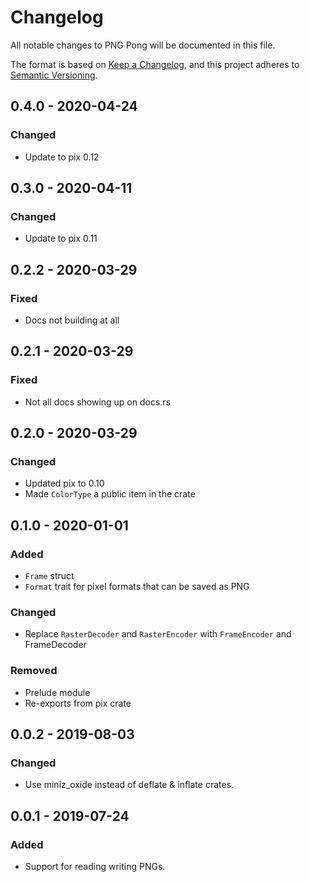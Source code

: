 # Changelog
All notable changes to PNG Pong will be documented in this file.

The format is based on [Keep a Changelog](https://keepachangelog.com/en/1.0.0/),
and this project adheres to [Semantic Versioning](https://jeronlau.tk/semver/).

## 0.4.0 - 2020-04-24
### Changed
- Update to pix 0.12

## 0.3.0 - 2020-04-11
### Changed
- Update to pix 0.11

## 0.2.2 - 2020-03-29
### Fixed
- Docs not building at all

## 0.2.1 - 2020-03-29
### Fixed
- Not all docs showing up on docs.rs

## 0.2.0 - 2020-03-29
### Changed
- Updated pix to 0.10
- Made `ColorType` a public item in the crate

## 0.1.0 - 2020-01-01
### Added
- `Frame` struct
- `Format` trait for pixel formats that can be saved as PNG

### Changed
- Replace `RasterDecoder` and `RasterEncoder` with `FrameEncoder` and
  FrameDecoder

### Removed
- Prelude module
- Re-exports from pix crate

## 0.0.2 - 2019-08-03
### Changed
- Use miniz\_oxide instead of deflate & inflate crates.

## 0.0.1 - 2019-07-24
### Added
- Support for reading writing PNGs.
